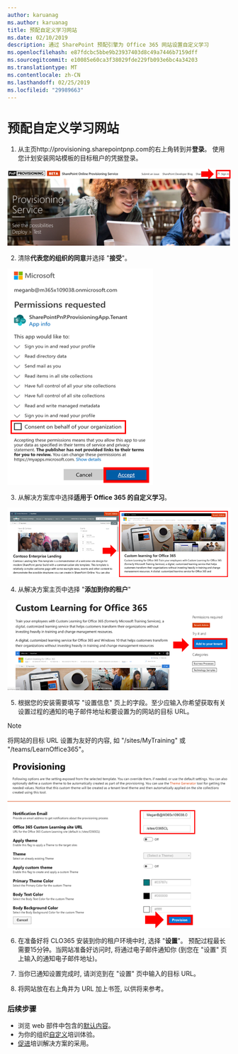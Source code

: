 ```yaml
---
author: karuanag
ms.author: karuanag
title: 预配自定义学习网站
ms.date: 02/10/2019
description: 通过 SharePoint 预配引擎为 Office 365 网站设置自定义学习
ms.openlocfilehash: e87fdcbc5bbe9b23937403d8c49a7446b7159dff
ms.sourcegitcommit: e10085e60ca3f38029fde229fb093e6bc4a34203
ms.translationtype: MT
ms.contentlocale: zh-CN
ms.lasthandoff: 02/25/2019
ms.locfileid: "29989663"
---
```

# <a name="provision-the-custom-learning-site"></a>预配自定义学习网站

1. 从主页http://provisioning.sharepointpnp.com的右上角转到并**登录**。 使用您计划安装网站模板的目标租户的凭据登录。

![pnphome](media/inst_signin.png)

2. 清除**代表您的组织的同意**并选择 "**接受**"。

![实时](media/inst_perms.png)

3. 从解决方案库中选择**适用于 Office 365 的自定义学习**。

![实时](media/inst_select.png)

4. 从解决方案主页中选择 "**添加到你的租户**"

![inst_select](media/inst_add.png)

5. 根据您的安装需要填写 "设置信息" 页上的字段。至少应输入你希望获取有关设置过程的通知的电子邮件地址和要设置为的网站的目标 URL。  

> [!NOTE]
> 将网站的目标 URL 设置为友好的内容, 如 "/sites/MyTraining" 或 "/teams/LearnOffice365"。

![inst_options](media/inst_options.png)

6. 在准备好将 CLO365 安装到你的租户环境中时, 选择 "**设置**"。 预配过程最长需要15分钟。当网站准备好访问时, 将通过电子邮件通知你 (到您在 "设置" 页上输入的通知电子邮件地址)。

7. 当你已通知设置完成时, 请浏览到在 "设置" 页中输入的目标 URL。

8. 将网站放在右上角并为 URL 加上书签, 以供将来参考。  

### <a name="next-steps"></a>后续步骤
- 浏览 web 部件中包含的[默认内容](sitecontent.md)。
- 为你的组织[自定义](customization.md)培训体验。
- [促进](driveadoption.md)培训解决方案的采用。
